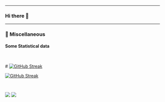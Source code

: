 *******

### Hi there 👋


*******************

### 💬 Miscellaneous

#### Some Statistical data

<br/>

# [![GitHub Streak](https://github-readme-streak-stats.herokuapp.com/?user=mlittlec&theme=dark)](https://git.io/streak-stats)

[![GitHub Streak](https://streak-stats.demolab.com/?user=mlittlec&theme=dark)](https://git.io/streak-stats)

<br/>

![](https://komarev.com/ghpvc/?username=mlittlec&color=lightgrey)
![](https://visitor-badge.glitch.me/badge?page_id=mlittlec.mlittlec)

<br/>

<!--
**mlittlec/mlittlec** is a ✨ _special_ ✨ repository because its `README.md` (this file) appears on your GitHub profile.

Here are some ideas to get you started:

- 🔭 I’m currently working on ...
- 🌱 I’m currently learning ...
- 👯 I’m looking to collaborate on ...
- 🤔 I’m looking for help with ...
- 💬 Ask me about ...
- 📫 How to reach me: ...
- 😄 Pronouns: ...
- ⚡ Fun fact: ...

Here are a couple of websites outlining stuff you can do in this file:

* https://docs.github.com/en/enterprise-server@3.5/account-and-profile/setting-up-and-managing-your-github-profile/customizing-your-profile/managing-your-profile-readme
* https://javascript.plainenglish.io/how-to-create-an-awesome-github-profile-readme-a474d5b45645
* https://github-readme-stats.vercel.app/api?username=mlittlec&show_icons=true&hide_border=true&&count_private=true&include_all_commits=true
* https://github.com/anuraghazra/github-readme-stats


These don't appear to be working currently: 

<br/>

[![mlittlec's GitHub stats](https://github-readme-stats.vercel.app/api?username=mlittlec&show_icons=true&theme=radical)](https://github.com/anuraghazra/github-readme-stats)

<br/>

![`mlittlec@`'s top languages](https://github-readme-stats.vercel.app/api/top-langs/?username=mlittlec&theme=cobalt&hide_title=true&layout=compact&langs_count=10&hide=html,javascript,css)



-->
